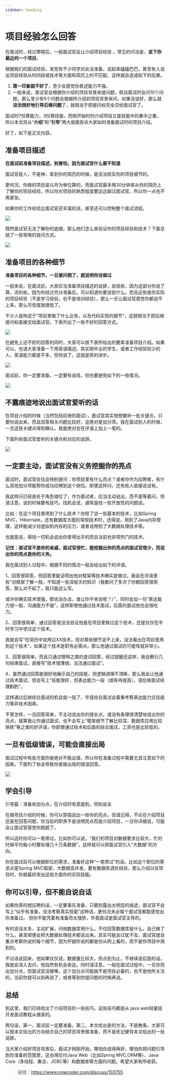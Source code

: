 ```yaml
---
sidebar: heading
---
```


# 项目经验怎么回答

在面试时，经过寒暄后，一般面试官会让介绍项目经验 。常见的问法是，**说下你最近的一个项目**。 

 根据我们的面试经验，发现有不少同学对此没准备，说起来磕磕巴巴，甚至有人说出项目经验从时间段或技术等方面和简历上的不匹配，这样就会造成如下的后果。 

1.  **第一印象就不好了**，至少会感觉你表述能力不强。 
2.  一般来说，面试官会根据你介绍的项目背景来提问题，假设面试时会问10个问题，那么至少有5个问题会根据所介绍的项目背景来问，如果没说好，那么就**没法很好地引导后继问题**了，就相当于把提问权完全交给面试官了。 

 面试时7份靠能力，3份靠技能，而刚开始时的介绍项目又是技能中的重中之重，所以本文将从“**介绍**”和“**引导**”两大层面告诉大家如何准备面试时的项目介绍。 

 好了，如下是正文内容。 

## 准备项目描述

 **在面试前准备项目描述，别害怕，因为面试官什么都不知道** 

 面试官是人，不是神，拿到你的简历的时候，是没法核实你的项目细节的。 

 更何况，你做的项目是以月为单位算的，而面试官最多用30分钟来从你的简历上了解你的项目经验，所以你对项目的熟悉程度要远远超过面试官，所以你一点也不用紧张。 

 如果你的工作经验比面试官还丰富的话，甚至还可以控制整个面试流程。 

![](http://img.topjavaer.cn/img/20220711000600.png) 

 既然面试官无法了解你的底细，那么他们怎么来验证你的项目经验和技术？下面总结了一些常用的提问方式。 

![](http://img.topjavaer.cn/img/20220711000648.png) 

## 准备项目的各种细节

 **准备项目的各种细节，一旦被问倒了，就说明你没做过** 

 一般来说，在面试前，大家应当准备项目描述的说辞，自信些，因为这部分你说了算，流利些，因为你经过充分准备后，可以知道你要说些什么。而且这些是你实际的项目经验（不是学习经验，也不是培训经验），那么一旦让面试官感觉你都说不上来，那么可信度就很低了。 

 不少人是拘泥于“项目里做了什么业务，以及代码实现的细节”，这就相当于把后继提问权直接交给面试官。下表列出了一些不好的回答方式。 

![](http://img.topjavaer.cn/img/20220711000705.png) 

 在避免上述不好的回答的同时，大家可以按下表所给出的要素准备项目介绍。如果可以，也请大家准备一下用英语描述。其实刚毕业的学生，或者工作经验较少的人，英语能力都差不多，但你说了，这就是质的进步。 

![](http://img.topjavaer.cn/img/20220711000721.png) 

 面试前，你一定要准备，一定要有自信，但也要避免如下的一些情况。 

![](http://img.topjavaer.cn/img/20220711000733.png) 

## 不露痕迹地说出面试官爱听的话

 在项目介绍的时候（当然包括后继的面试），面试官其实很想要听一些关键点，只要你说出来，而且回答相关问题比较好，这绝对是加分项。我在面试别人的时候，一旦这些关键点得到确认，我是绝对会在评语上加上一笔的。 

 下面列些面试官爱听的关键点和对应的说辞。 

![](http://img.topjavaer.cn/img/20220711000746.png) 

##  一定要主动，面试官没有义务挖掘你的亮点 

 面试时，面试官往往会特别提问：你项目里有什么亮点？或者你作为应聘者，有什么其他加分项能帮你成功应聘到这个岗位。即使这样问，还有些人直接说没有。 

 我这样问已经是处于角色错位了，作为面试者，应当主动说出，而不是等着问，但请注意，说的时候要有技巧，找机会说，通常是找一些开放性的问题说。 

 比如：在这个项目里用到了什么技术？你除了说一些基本的技术，比如Spring MVC，Hibernate，还有数据库方面的常规技术时，还得说，用到了Java内存管理，这样能减少对虚拟机内存的压力，或者说用到了大数据处理技术等。 

 也就是说，得找一切机会说出你拿得出手的而且当前也非常热门的技术。 

 **记住：面试官不是你的亲戚，面试官很忙，能挖掘出你的亮点的面试官很少，而说出你的亮点是你的义务。** 

 我在面试别人过程中，根据不同的情况一般会给出如下的评语。 

 1、回答很简答，但回答里能证明出他对框架等技术确实是做过，我会在评语里些“对框架了解一般，不知道一些深层次的知识（我都问了多次了你都回答很简答，那么对不起了，我只能这么写。 

 或许你确实技术很强，那也没办法，谁让你不肯说呢？）”，同时会加一句“表达能力很一般，沟通能力不强”，这样即使他通过技术面试，后面的面试他也会很吃力。 

 2、回答很简单，通过回答我没法验证他是在项目里做过这个技术，还是仅仅在平时学习中学过这个技术。 

 我就会写“在简历中说用过XX技术，但对某些细节说不上来，没法看出在项目里用到这个技术”，如果这个技术是职务必需点，那么他通过面试的可能性就非常小。 

 3、回答很简单，而且只通过嗯啊之类的虚词回答，经过提醒还这样，我会敷衍几句结束面试，直接写“技术很薄弱，没法通过面试”。 

 4、虽然通过回答能很好地展示自己的技能，但逻辑调理不清晰，那么我会让他通过技术面试，但会写上“技能很好，但表达能力一般（或有待提高），请后继面试经理斟酌”。 

 这样通过后继综合面试的机会就一般了，毕竟综合面试会着重考察表达能力交往能力等非技术因素。 

 不管怎样，一旦回答简单，不主动说出你的擅长点，或没有条理很清楚地说出你的亮点，就算我让你通过面试，也不会写上“框架细节了解比较深，数据库应用比较熟练”等之类的好评语，你即使通过技术和后面的综合面试，工资也是比较低的。 

##  一旦有低级错误，可能会直接出局 

 面试过程中有些方面你是绝对不能出错，所以你在准备过程中需要尤其注意如下的因素。下面列了些会导致你直接出局的错误回答。 

![](http://img.topjavaer.cn/img/20220711000758.png) 

## 学会引导

引导篇：准备些加分点，在介绍时有意提到，但别说全 

 在做项目介绍的时候，你可以穿插说出一些你的亮点，但请记得，不论在介绍项目还是在回答问题，你当前的职责不是说明亮点而是介绍项目，一旦你详细说，可能会让面试官感觉你跑题了。 

 所以这时你可以一笔带过，比如你可以说，“我们的项目对数据要求比较大，忙的时候平均每小时要处理几十万条数据”，这样就可以把面试官引入“大数据”的方向。 

 你在面试前可以根据职位的需求，准备好这种“一笔带过”的话。比如这个职位的需求点是Spring MVC框架，大数据高并发，要有数据库调优经验，那么介绍以往项目时，你就最好突出这些方面你的实际技能。 

##  你可以引导，但不能自说自话 

 如果你真的想应聘的话，一定要事先准备，只要别露出太明显的痕迹，面试官不会写上“似乎有准备，没法考察真实技能”这种话，更何况未必每个面试官都能感觉出你准备过。 但你不能凭着有准备而太强势，毕竟面试是面试官主导的。 

 有时说话太多，主动扩展，问他数据库用什么，不仅回答数据库是什么，自己做了什么，甚至顺便会把大数据处理技术都说出来。其实可能会过犹不及，面试官就会重点考察你说的每个细节，因为怀疑你说的都是你从网上看的，而不是你项目中用到的。 

 不过话说回来，他如果仅仅说，数据量比较大，但点到为止，不继续说后面的话，我就会深入去问，他自然有机会表达。同时请注意，一般在面试过程中，一旦你亮出加分点，但面试官没接嘴，这个加分点可能就不是项目必备的，也不是他所关注的，当前你就可以别再说了，或者等到你提问题的时候再说。 

##  总结 

 到这里，我们已经给出了介绍项目的一些技巧。这些技巧都是从 java web轻量级开发面试教程从摘录的。 

 两句话，第一，面试前一定要准备，第二，本文给出是的方法，不是教条，大家可以按本文给出的方向结合自己的项目背景做准备，而不是死记硬背本文给出的一些说辞。 

  当大家介绍好项目背景后，面试才刚刚开始，哪怕你说得再好，哪怕你把问题引导到你准备的范围里，这也得应付Java Web（比如Spring MVC,ORM等）、Java Core（多线程、集合、JDBC等）和数据库等方面的问题。希望大家有所收获。



> 链接：https://www.nowcoder.com/discuss/150755